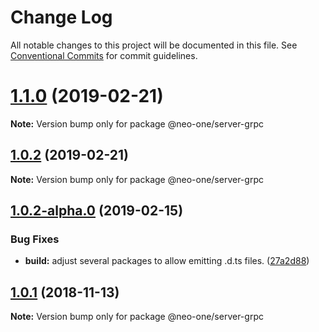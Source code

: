 # Change Log

All notable changes to this project will be documented in this file.
See [Conventional Commits](https://conventionalcommits.org) for commit guidelines.

# [1.1.0](https://github.com/neo-one-suite/neo-one/compare/@neo-one/server-grpc@1.0.2...@neo-one/server-grpc@1.1.0) (2019-02-21)

**Note:** Version bump only for package @neo-one/server-grpc





## [1.0.2](https://github.com/neo-one-suite/neo-one/compare/@neo-one/server-grpc@1.0.2-alpha.0...@neo-one/server-grpc@1.0.2) (2019-02-21)

**Note:** Version bump only for package @neo-one/server-grpc





## [1.0.2-alpha.0](https://github.com/neo-one-suite/neo-one/compare/@neo-one/server-grpc@1.0.1...@neo-one/server-grpc@1.0.2-alpha.0) (2019-02-15)


### Bug Fixes

* **build:** adjust several packages to allow emitting .d.ts files. ([27a2d88](https://github.com/neo-one-suite/neo-one/commit/27a2d88))





## [1.0.1](https://github.com/neo-one-suite/neo-one/compare/@neo-one/server-grpc@1.0.0...@neo-one/server-grpc@1.0.1) (2018-11-13)

**Note:** Version bump only for package @neo-one/server-grpc
